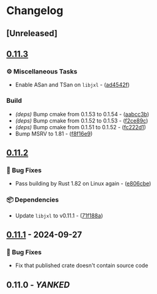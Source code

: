 # Changelog

## [Unreleased]

## [0.11.3](https://github.com/inflation/jpegxl-rs/compare/jpegxl-src-v0.11.2...jpegxl-src-v0.11.3)

### ⚙️ Miscellaneous Tasks

- Enable ASan and TSan on `libjxl` - ([ad4542f](https://github.com/inflation/jpegxl-rs/commit/ad4542f9bb47a30a8949a3b5d665a1ad59f71956))

### Build

- *(deps)* Bump cmake from 0.1.53 to 0.1.54 - ([aabcc3b](https://github.com/inflation/jpegxl-rs/commit/aabcc3b273428e623cd56f58d28e23e2727073d6))
- *(deps)* Bump cmake from 0.1.52 to 0.1.53 - ([f2ce89c](https://github.com/inflation/jpegxl-rs/commit/f2ce89c4f83417800bb899a1c32bc94b6f136d91))
- *(deps)* Bump cmake from 0.1.51 to 0.1.52 - ([fc222d1](https://github.com/inflation/jpegxl-rs/commit/fc222d136296311e32a204d5d1a85528170b5e05))
- Bump MSRV to 1.81 - ([f8f16e9](https://github.com/inflation/jpegxl-rs/commit/f8f16e9f952e2577703d4ae64fb571443a00a13e))


## [0.11.2](https://github.com/inflation/jpegxl-rs/compare/jpegxl-src-v0.11.1...jpegxl-src-v0.11.2)

### 🐛 Bug Fixes

- Pass building by Rust 1.82 on Linux again - ([e806cbe](https://github.com/inflation/jpegxl-rs/commit/e806cbe57e345a8d4fe0528260cf421a3f6a50e0))

### 📦 Dependencies

- Update `libjxl` to v0.11.1 - ([71f188a](https://github.com/inflation/jpegxl-rs/commit/71f188a331fcbc5c1ec9358ffbcc9e34f6f269c7))

## [0.11.1](https://github.com/inflation/jpegxl-rs/compare/jpegxl-src-v0.10.5...jpegxl-src-v0.11.1) - 2024-09-27

### 🐛 Bug Fixes

- Fix that published crate doesn't contain source code

## 0.11.0 - *YANKED*
